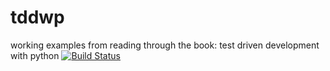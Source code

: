tddwp
=====

working examples from reading through the book: test driven development with python
[![Build Status](https://travis-ci.org/Feralo/tddwp.svg?branch=master)](https://travis-ci.org/Feralo/tddwp)
